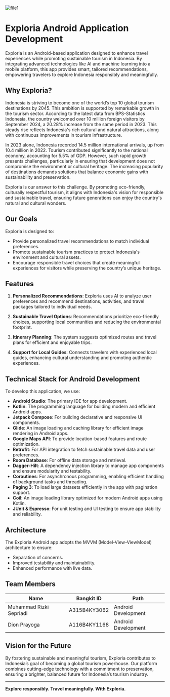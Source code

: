 ![file1](readmePicture/BannerMD.png)
# Exploria Android Application Development

Exploria is an Android-based application designed to enhance travel experiences while promoting sustainable tourism in Indonesia. By integrating advanced technologies like AI and machine learning into a mobile platform, this app provides smart, tailored recommendations, empowering travelers to explore Indonesia responsibly and meaningfully.

## Why Exploria?

Indonesia is striving to become one of the world’s top 10 global tourism destinations by 2045. This ambition is supported by remarkable growth in the tourism sector. According to the latest data from BPS-Statistics Indonesia, the country welcomed over 10 million foreign visitors by September 2024, a 20.28% increase from the same period in 2023. This steady rise reflects Indonesia's rich cultural and natural attractions, along with continuous improvements in tourism infrastructure.

In 2023 alone, Indonesia recorded 14.5 million international arrivals, up from 10.4 million in 2022. Tourism contributed significantly to the national economy, accounting for 5.5% of GDP. However, such rapid growth presents challenges, particularly in ensuring that development does not compromise the environment or cultural heritage. The increasing popularity of destinations demands solutions that balance economic gains with sustainability and preservation.

Exploria is our answer to this challenge. By promoting eco-friendly, culturally respectful tourism, it aligns with Indonesia's vision for responsible and sustainable travel, ensuring future generations can enjoy the country's natural and cultural wonders.

## Our Goals

Exploria is designed to:
- Provide personalized travel recommendations to match individual preferences.
- Promote sustainable tourism practices to protect Indonesia's environment and cultural assets.
- Encourage responsible travel choices that create meaningful experiences for visitors while preserving the country’s unique heritage.

## Features

1. **Personalized Recommendations**:
   Exploria uses AI to analyze user preferences and recommend destinations, activities, and travel packages tailored to individual needs.

2. **Sustainable Travel Options**:
   Recommendations prioritize eco-friendly choices, supporting local communities and reducing the environmental footprint.

3. **Itinerary Planning**:
   The system suggests optimized routes and travel plans for efficient and enjoyable trips.

4. **Support for Local Guides**:
   Connects travelers with experienced local guides, enhancing cultural understanding and promoting authentic experiences.

## Technical Stack for Android Development

To develop this application, we use:

- **Android Studio**: The primary IDE for app development.
- **Kotlin**: The programming language for building modern and efficient Android apps.
- **Jetpack Compose**: For building declarative and responsive UI components.
- **Glide**: An image loading and caching library for efficient image rendering in Android apps.
- **Google Maps API**: To provide location-based features and route optimization.
- **Retrofit**: For API integration to fetch sustainable travel data and user preferences.
- **Room Database**: For offline data storage and retrieval.
- **Dagger-Hilt**: A dependency injection library to manage app components and ensure modularity and testability.
- **Coroutines**: For asynchronous programming, enabling efficient handling of background tasks and threading.
- **Paging 3**: To load large datasets efficiently in the app with pagination support.
- **Coil**: An image loading library optimized for modern Android apps using Kotlin.
- **JUnit & Espresso**: For unit testing and UI testing to ensure app stability and reliability.

## Architecture

The Exploria Android app adopts the MVVM (Model-View-ViewModel) architecture to ensure:

- Separation of concerns.
- Improved testability and maintainability.
- Enhanced performance with live data.

## Team Members

| **Name**                | **Bangkit ID**       | **Path**             |
|--------------------------|----------------------|----------------------|
| Muhammad Rizki Sepriadi | A315B4KY3062         | Android Development |
| Dion Prayoga        | A116B4KY1168        | Android Development |


## Vision for the Future

By fostering sustainable and meaningful tourism, Exploria contributes to Indonesia’s goal of becoming a global tourism powerhouse. Our platform combines cutting-edge technology with a commitment to preservation, ensuring a brighter, balanced future for Indonesia’s tourism industry.

---

**Explore responsibly. Travel meaningfully. With Exploria.**
